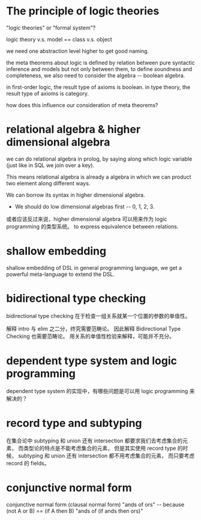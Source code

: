 # The principle of logic theories

"logic theories" or "formal system"?

logic theory v.s. model == class v.s. object

we need one abstraction level higher to get good naming.

the meta theorems about logic is defined by relation between pure syntactic inference and models
but not only between them, to define soundness and completeness,
we also need to consider the algebra -- boolean algebra.

in first-order logic, the result type of axioms is boolean.
in type theory, the result type of axioms is category.

how does this influence our consideration of meta theorems?

# relational algebra & higher dimensional algebra

we can do relational algebra in prolog,
by saying along which logic variable
(just like in SQL we join over a key).

This means relational algebra is already a algebra
in which we can product two element along different ways.

We can borrow its syntax in higher dimensional algebra.

- We should do low dimensional algebras first -- 0, 1, 2, 3.

或者应该反过来说，higher dimensional algebra 可以用来作为 logic programming 的类型系统。
to express equivalence between relations.

# shallow embedding

shallow embedding of DSL in general programming language,
we get a powerful meta-language to extend the DSL.

# bidirectional type checking

bidirectional type checking 在于检查一组关系就某一个位置的参数的单值性。

解释 intro 与 elim 之二分，终究需要范畴论。
因此解释 Bidirectional Type Checking 也需要范畴论。
用关系的单值性检验来解释，可能并不充分。

# dependent type system and logic programming

dependent type system 的实现中，有哪些问题是可以用 logic programming 来解决的？

# record type and subtyping

在集合论中 subtyping 和 union 还有 intersection 都要求我们去考虑集合的元素，
而类型论的特点是不能考虑集合的元素，
但是其实使用 record type 的时候，
subtyping 和 union 还有 intersection 都不用考虑集合的元素，
而只要考虑 record 的 fields。

# conjunctive normal form

conjunctive normal form (clausal normal form)
"ands of ors" -- because (not A or B) == (if A then B)
"ands of (if ands then ors)"
